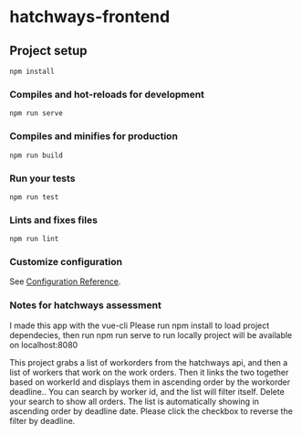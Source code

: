 # hatchways-frontend

## Project setup
```
npm install
```

### Compiles and hot-reloads for development
```
npm run serve
```

### Compiles and minifies for production
```
npm run build
```

### Run your tests
```
npm run test
```

### Lints and fixes files
```
npm run lint
```

### Customize configuration
See [Configuration Reference](https://cli.vuejs.org/config/).

### Notes for hatchways assessment
I made this app with the vue-cli
Please run npm install to load project dependecies, 
then run npm run serve to run locally
project will be available on localhost:8080

This project grabs a list of workorders from the hatchways api, and then a list of workers that work on the work orders.
Then it links the two together based on workerId and displays them in ascending order by the workorder deadline..
You can search by worker id, and the list will filter itself. Delete your search to show all orders.
The list is automatically showing in ascending order by deadline date. 
Please click the checkbox to reverse the filter by deadline.
